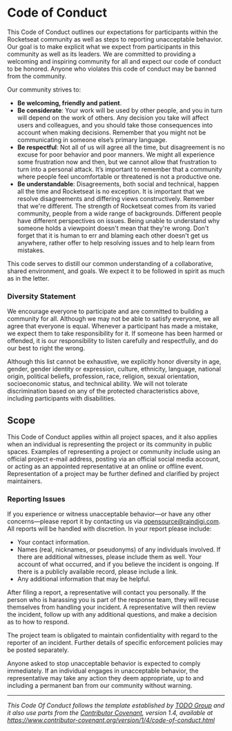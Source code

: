 # Code of Conduct

This Code of Conduct outlines our expectations for participants within the Rocketseat community as well as steps to reporting unacceptable behavior. Our goal is to make explicit what we expect from participants in this community as well as its leaders. We are committed to providing a welcoming and inspiring community for all and expect our code of conduct to be honored. Anyone who violates this code of conduct may be banned from the community.

Our community strives to:

- **Be welcoming, friendly and patient**.
- **Be considerate**: Your work will be used by other people, and you in turn will depend on the work of others. Any decision you take will affect users and colleagues, and you should take those consequences into account when making decisions. Remember that you might not be communicating in someone else’s primary language.
- **Be respectful**: Not all of us will agree all the time, but disagreement is no excuse for poor behavior and poor manners. We might all experience some frustration now and then, but we cannot allow that frustration to turn into a personal attack. It’s important to remember that a community where people feel uncomfortable or threatened is not a productive one.
- **Be understandable**: Disagreements, both social and technical, happen all the time and Rocketseat is no exception. It is important that we resolve disagreements and differing views constructively. Remember that we're different. The strength of Rocketseat comes from its varied community, people from a wide range of backgrounds. Different people have different perspectives on issues. Being unable to understand why someone holds a viewpoint doesn't mean that they're wrong. Don't forget that it is human to err and blaming each other doesn't get us anywhere, rather offer to help resolving issues and to help learn from mistakes.

This code serves to distill our common understanding of a collaborative, shared environment, and goals. We expect it to be followed in spirit as much as in the letter.

### Diversity Statement

We encourage everyone to participate and are committed to building a community for all. Although we may not be able to satisfy everyone, we all agree that everyone is equal. Whenever a participant has made a mistake, we expect them to take responsibility for it. If someone has been harmed or offended, it is our responsibility to listen carefully and respectfully, and do our best to right the wrong.

Although this list cannot be exhaustive, we explicitly honor diversity in age, gender, gender identity or expression, culture, ethnicity, language, national origin, political beliefs, profession, race, religion, sexual orientation, socioeconomic status, and technical ability. We will not tolerate discrimination based on any of the protected characteristics above, including participants with disabilities.

## Scope

This Code of Conduct applies within all project spaces, and it also applies when an individual is representing the project or its community in public spaces. Examples of representing a project or community include using an official project e-mail address, posting via an official social media account, or acting as an appointed representative at an online or offline event. Representation of a project may be further defined and clarified by project maintainers.

### Reporting Issues

If you experience or witness unacceptable behavior—or have any other concerns—please report it by contacting us via [opensource@raindigi.com](mailto:opensource@raindigi.com). All reports will be handled with discretion. In your report please include:

- Your contact information.
- Names (real, nicknames, or pseudonyms) of any individuals involved. If there are additional witnesses, please include them as well. Your account of what occurred, and if you believe the incident is ongoing. If there is a publicly available record, please include a link.
- Any additional information that may be helpful.

After filing a report, a representative will contact you personally. If the person who is harassing you is part of the response team, they will recuse themselves from handling your incident. A representative will then review the incident, follow up with any additional questions, and make a decision as to how to respond.

The project team is obligated to maintain confidentiality with regard to the reporter of an incident. Further details of specific enforcement policies may be posted separately.

Anyone asked to stop unacceptable behavior is expected to comply immediately. If an individual engages in unacceptable behavior, the representative may take any action they deem appropriate, up to and including a permanent ban from our community without warning.

---

_This Code Of Conduct follows the template established by [TODO Group](https://todogroup.org) and it also use parts from the [Contributor Covenant][homepage], version 1.4, available at https://www.contributor-covenant.org/version/1/4/code-of-conduct.html_

[homepage]: https://www.contributor-covenant.org.
